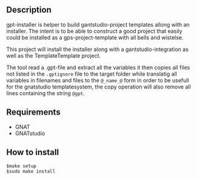 ## Description
gpt-installer is helper to build gantstudio-project templates allong with an installer.
The intent is to be able to construct a good project that 
easily could be installed as a gps-project-template with all bells and wistelse.


This project will install the installer along with a gantstudio-integration as
well as the TemplateTemplate project.

The tool read a .gpt-file and extract all the variables it then copies all files not listed in
the ```.gptignore``` file to the target folder while translatig all variables in filenames and files to the ```@_name_@``` form in order to be usefull for the gnatstudio templatesystem,
the copy operation will also remove all lines containing the string ```@gpt```.

## Requirements
* GNAT
* GNATstudio

## How to install
```
$make setup
$sudo make install
```

